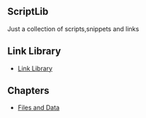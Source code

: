 ## ScriptLib
Just a collection of scripts,snippets and links

## Link Library
- [Link Library](https://github.com/psymonious/ScriptLib/blob/master/LinkLibrary.md)

## Chapters
- [Files and Data](https://github.com/psymonious/ScriptLib/blob/master/FileAndData.md)
